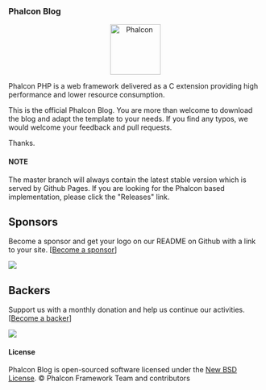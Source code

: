 ### Phalcon Blog

<p align="center"><a href="https://docs.phalcon.io" target="_blank">
    <img src="https://assets.phalcon.io/phalcon/images/svg/phalcon-logo-transparent-black.svg" height="100" alt="Phalcon"/>
</a></p>

Phalcon PHP is a web framework delivered as a C extension providing high performance and lower resource consumption.

This is the official Phalcon Blog. You are more than welcome to download the blog and adapt the template to your needs. If you find any typos, we would welcome your feedback and pull requests.

Thanks.

#### NOTE

The master branch will always contain the latest stable version which is served by Github Pages. If you are looking for the Phalcon based implementation, please click the "Releases" link.

## Sponsors

Become a sponsor and get your logo on our README on Github with a link to your site. [[Become a sponsor](https://opencollective.com/phalcon#sponsor)]

<a href="https://opencollective.com/phalcon/#contributors">
<img src="https://opencollective.com/phalcon/tiers/sponsors.svg?avatarHeight=48&width=800">
</a>

## Backers

Support us with a monthly donation and help us continue our activities. [[Become a backer](https://opencollective.com/phalcon#backer)]

<a href="https://opencollective.com/phalcon/#contributors">
<img src="https://opencollective.com/phalcon/tiers/backers.svg?avatarHeight=48&width=800&height=200">
</a>

#### License

Phalcon Blog is open-sourced software licensed under the [New BSD License][6]. © Phalcon Framework Team and contributors

[6]: https://github.com/phalcon/blog/blob/master/docs/LICENSE.md
